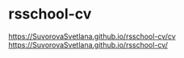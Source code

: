 # rsschool-cv
https://SuvorovaSvetlana.github.io/rsschool-cv/cv
https://SuvorovaSvetlana.github.io/rsschool-cv/
